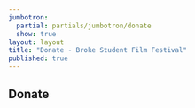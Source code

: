 ```yaml
---
jumbotron: 
  partial: partials/jumbotron/donate
  show: true
layout: layout
title: "Donate - Broke Student Film Festival"
published: true
---
```


## Donate

